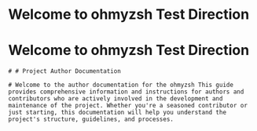 # Welcome to  ohmyzsh Test Direction

	
	
# Welcome to  ohmyzsh Test Direction

	# # Project Author Documentation

	# Welcome to the author documentation for the ohmyzsh This guide provides comprehensive information and instructions for authors and contributors who are actively involved in the development and maintenance of the project. Whether you're a seasoned contributor or just starting, this documentation will help you understand the project's structure, guidelines, and processes.

	
	
